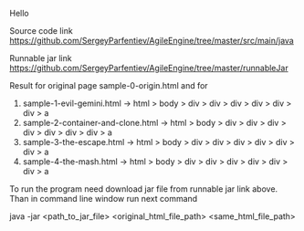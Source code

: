 Hello

Source code link https://github.com/SergeyParfentiev/AgileEngine/tree/master/src/main/java

Runnable jar link https://github.com/SergeyParfentiev/AgileEngine/tree/master/runnableJar

Result for original page sample-0-origin.html and for
1. sample-1-evil-gemini.html -> html > body > div > div > div > div > div > div > a
2. sample-2-container-and-clone.html -> html > body > div > div > div > div > div > div > div > a
3. sample-3-the-escape.html -> html > body > div > div > div > div > div > div > a
4. sample-4-the-mash.html -> html > body > div > div > div > div > div > div > a

To run the program need download jar file from runnable jar link above. Than in command line window run next command

java -jar <path_to_jar_file> <original_html_file_path> <same_html_file_path>